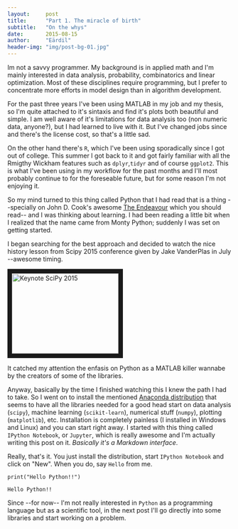 ```yaml
---
layout:     post
title:      "Part 1. The miracle of birth"
subtitle:   "On the whys"
date:       2015-08-15
author:     "Eärdil"
header-img: "img/post-bg-01.jpg"
---
```


Im not a savvy programmer. My background is in applied math and I'm mainly interested in data analysis, probability, combinatorics and linear optimization. Most of these disciplines require programming, but I prefer to concentrate more efforts in model design than in algorithm development.

For the past three years I've been using MATLAB in my job and my thesis, so I'm quite attached to it's sintaxis and find it's plots both beautiful and simple. I am well aware of it's limitations for data analysis too (non numeric data, anyone?), but I had learned to live with it. But I've changed jobs since and there's the license cost, so that's a little sad.

On the other hand there's `R`, which I've been using sporadically since I got out of college. This summer I got back to it and got fairly familiar with all the Rmigthy Wickham features such as `dplyr`,`tidyr` and of course `ggplot2`. This is what I've been using in my workflow for the past months and I'll most probably continue to for the foreseable future, but for some reason I'm not enjoying it.

So my mind turned to this thing called Python that I had read that is a thing --specially on John D. Cook's awesome [The Endeavour](http://www.johndcook.com/blog/) which you should read-- and I was thinking about learning. I had been reading a little bit when I realized that the name came from Monty Python; suddenly I was set on getting started.

I began searching for the best approach and decided to watch the nice history lesson from Scipy 2015 conference given by Jake VanderPlas in July --awesome timing.

<a href="http://www.youtube.com/watch?feature=player_embedded&v=5GlNDD7qbP4
" target="_blank"><img src="http://img.youtube.com/vi/5GlNDD7qbP4/0.jpg" 
alt="Keynote SciPy 2015" width="240" height="180" border="10" /></a>

It catched my attention the enfasis on Python as a MATLAB killer wannabe by the creators of some of the libraries.

Anyway, basically by the time I finished watching this I knew the path I had to take. So I went on to install the mentioned [Anaconda distribution](http://continuum.io/downloads) that seems to have all the libraries needed for a good head start on data analysis (`scipy`), machine learning (`scikit-learn`), numerical stuff (`numpy`), plotting (`matplotlib`), etc. Installation is completely painless (I installed in Windows and Linux) and you can start right away. I started with this thing called `IPython Notebook`, or `Jupyter`, which is really awesome and I'm actually writing this post on it. *Basically it's a Markdown interface*.

Really, that's it. You just install the distribution, start `IPython Notebook` and click on "New". When you do, say `Hello` from me.


    print("Hello Python!!")

    Hello Python!!
    

Since --for now-- I'm not really interested in `Python` as a programming language but as a scientific tool, in the next post I'll go directly into some libraries and start working on a problem.
